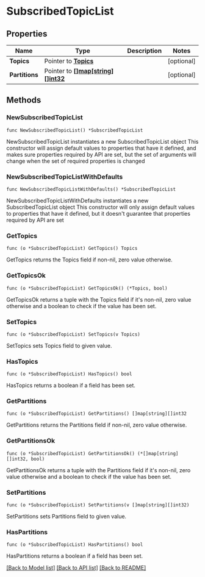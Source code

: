 # SubscribedTopicList

## Properties

Name | Type | Description | Notes
------------ | ------------- | ------------- | -------------
**Topics** | Pointer to [**Topics**](Topics.md) |  | [optional] 
**Partitions** | Pointer to [**[]map[string][]int32**](map[string][]int32.md) |  | [optional] 

## Methods

### NewSubscribedTopicList

`func NewSubscribedTopicList() *SubscribedTopicList`

NewSubscribedTopicList instantiates a new SubscribedTopicList object
This constructor will assign default values to properties that have it defined,
and makes sure properties required by API are set, but the set of arguments
will change when the set of required properties is changed

### NewSubscribedTopicListWithDefaults

`func NewSubscribedTopicListWithDefaults() *SubscribedTopicList`

NewSubscribedTopicListWithDefaults instantiates a new SubscribedTopicList object
This constructor will only assign default values to properties that have it defined,
but it doesn't guarantee that properties required by API are set

### GetTopics

`func (o *SubscribedTopicList) GetTopics() Topics`

GetTopics returns the Topics field if non-nil, zero value otherwise.

### GetTopicsOk

`func (o *SubscribedTopicList) GetTopicsOk() (*Topics, bool)`

GetTopicsOk returns a tuple with the Topics field if it's non-nil, zero value otherwise
and a boolean to check if the value has been set.

### SetTopics

`func (o *SubscribedTopicList) SetTopics(v Topics)`

SetTopics sets Topics field to given value.

### HasTopics

`func (o *SubscribedTopicList) HasTopics() bool`

HasTopics returns a boolean if a field has been set.

### GetPartitions

`func (o *SubscribedTopicList) GetPartitions() []map[string][]int32`

GetPartitions returns the Partitions field if non-nil, zero value otherwise.

### GetPartitionsOk

`func (o *SubscribedTopicList) GetPartitionsOk() (*[]map[string][]int32, bool)`

GetPartitionsOk returns a tuple with the Partitions field if it's non-nil, zero value otherwise
and a boolean to check if the value has been set.

### SetPartitions

`func (o *SubscribedTopicList) SetPartitions(v []map[string][]int32)`

SetPartitions sets Partitions field to given value.

### HasPartitions

`func (o *SubscribedTopicList) HasPartitions() bool`

HasPartitions returns a boolean if a field has been set.


[[Back to Model list]](../README.md#documentation-for-models) [[Back to API list]](../README.md#documentation-for-api-endpoints) [[Back to README]](../README.md)


